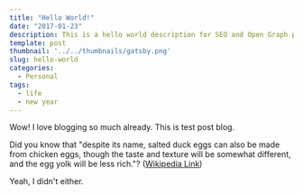 ```yaml
---
title: "Hello World!"
date: "2017-01-23"
description: This is a hello world description for SEO and Open Graph purposes, rather than the default generated excerpt. Simply add a description field to the frontmatter.
template: post
thumbnail: '../../thumbnails/gatsby.png'
slug: hello-world
categories:
  - Personal
tags:
  - life
  - new year
---
```


Wow! I love blogging so much already. This is test post blog.

Did you know that "despite its name, salted duck eggs can also be made from
chicken eggs, though the taste and texture will be somewhat different, and the
egg yolk will be less rich."?
([Wikipedia Link](https://en.wikipedia.org/wiki/Salted_duck_egg))

Yeah, I didn't either.
